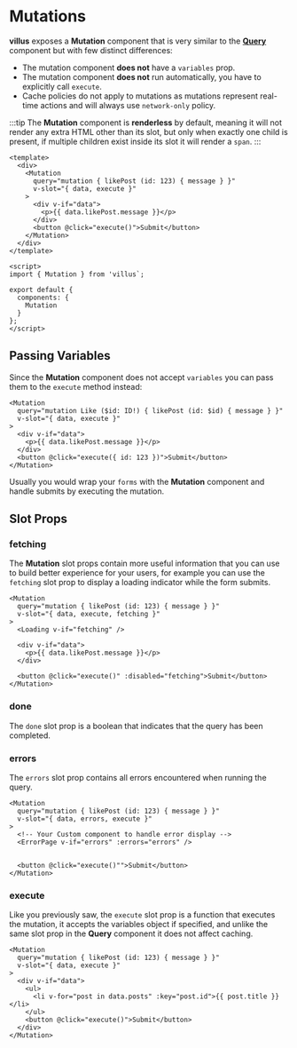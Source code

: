 # Mutations

**villus** exposes a **Mutation** component that is very similar to the **[Query](./queries.md)** component but with few distinct differences:

- The mutation component **does not** have a `variables` prop.
- The mutation component **does not** run automatically, you have to explicitly call `execute`.
- Cache policies do not apply to mutations as mutations represent real-time actions and will always use `network-only` policy.

:::tip
The **Mutation** component is **renderless** by default, meaning it will not render any extra HTML other than its slot, but only when exactly one child is present, if multiple children exist inside its slot it will render a `span`.
:::

```vue{3,4,5,6,10,11}
<template>
  <div>
    <Mutation
      query="mutation { likePost (id: 123) { message } }"
      v-slot="{ data, execute }"
    >
      <div v-if="data">
        <p>{{ data.likePost.message }}</p>
      </div>
      <button @click="execute()">Submit</button>
    </Mutation>
  </div>
</template>

<script>
import { Mutation } from 'villus`;

export default {
  components: {
    Mutation
  }
};
</script>
```

## Passing Variables

Since the **Mutation** component does not accept `variables` you can pass them to the `execute` method instead:

```vue{3,8}
<Mutation
  query="mutation Like ($id: ID!) { likePost (id: $id) { message } }"
  v-slot="{ data, execute }"
>
  <div v-if="data">
    <p>{{ data.likePost.message }}</p>
  </div>
  <button @click="execute({ id: 123 })">Submit</button>
</Mutation>
```

Usually you would wrap your `forms` with the **Mutation** component and handle submits by executing the mutation.

## Slot Props

### fetching

The **Mutation** slot props contain more useful information that you can use to build better experience for your users, for example you can use the `fetching` slot prop to display a loading indicator while the form submits.

```vue{3,5}
<Mutation
  query="mutation { likePost (id: 123) { message } }"
  v-slot="{ data, execute, fetching }"
>
  <Loading v-if="fetching" />

  <div v-if="data">
    <p>{{ data.likePost.message }}</p>
  </div>

  <button @click="execute()" :disabled="fetching">Submit</button>
</Mutation>
```

### done

The `done` slot prop is a boolean that indicates that the query has been completed.

### errors

The `errors` slot prop contains all errors encountered when running the query.

```vue{3,6}
<Mutation
  query="mutation { likePost (id: 123) { message } }"
  v-slot="{ data, errors, execute }"
>
  <!-- Your Custom component to handle error display -->
  <ErrorPage v-if="errors" :errors="errors" />


  <button @click="execute()"">Submit</button>
</Mutation>
```

### execute

Like you previously saw, the `execute` slot prop is a function that executes the mutation, it accepts the variables object if specified, and unlike the same slot prop in the **Query** component it does not affect caching.

```vue{3,9}
<Mutation
  query="mutation { likePost (id: 123) { message } }"
  v-slot="{ data, execute }"
>
  <div v-if="data">
    <ul>
      <li v-for="post in data.posts" :key="post.id">{{ post.title }}</li>
    </ul>
    <button @click="execute()">Submit</button>
  </div>
</Mutation>
```
